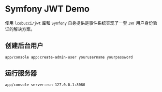Symfony JWT Demo
==========

使用 `lcobucci/jwt` 库和 `Symfony` 自身提供是事件系统实现了一套 `JWT` 用户身份验证的解决方案。

创建后台用户
---
`app/console app:create-admin-user yourusername yourpassword`

运行服务器
---
`app/console server:run 127.0.0.1:8080`